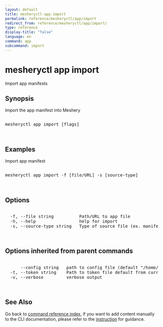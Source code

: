 ```yaml
---
layout: default
title: mesheryctl-app-import
permalink: reference/mesheryctl/app/import
redirect_from: reference/mesheryctl/app/import/
type: reference
display-title: "false"
language: en
command: app
subcommand: import
---
```


# mesheryctl app import

Import app manifests

## Synopsis

Import the app manifest into Meshery

<pre class='codeblock-pre'>
<div class='codeblock'>
mesheryctl app import [flags]

</div>
</pre> 

## Examples

Import app manifest
<pre class='codeblock-pre'>
<div class='codeblock'>
mesheryctl app import -f [file/URL] -s [source-type]

</div>
</pre> 

## Options

<pre class='codeblock-pre'>
<div class='codeblock'>
  -f, --file string          Path/URL to app file
  -h, --help                 help for import
  -s, --source-type string   Type of source file (ex. manifest / compose / helm)

</div>
</pre>

## Options inherited from parent commands

<pre class='codeblock-pre'>
<div class='codeblock'>
      --config string   path to config file (default "/home/runner/.meshery/config.yaml")
  -t, --token string    Path to token file default from current context
  -v, --verbose         verbose output

</div>
</pre>

## See Also

Go back to [command reference index](/reference/mesheryctl/), if you want to add content manually to the CLI documentation, please refer to the [instruction](/project/contributing/contributing-cli#preserving-manually-added-documentation) for guidance.

